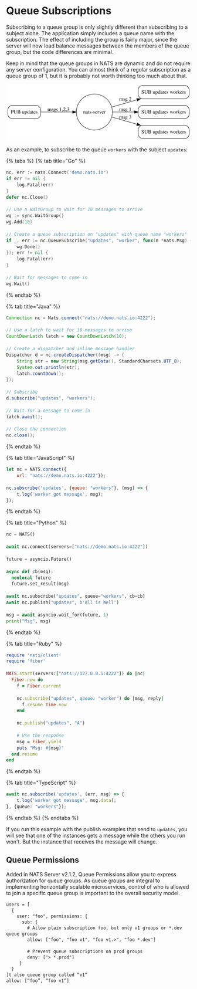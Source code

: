 # Queue Subscriptions

Subscribing to a queue group is only slightly different than subscribing to a subject alone. The application simply includes a queue name with the subscription. The effect of including the group is fairly major, since the server will now load balance messages between the members of the queue group, but the code differences are minimal.

Keep in mind that the queue groups in NATS are dynamic and do not require any server configuration. You can almost think of a regular subscription as a queue group of 1, but it is probably not worth thinking too much about that.

![](../../.gitbook/assets/queues.svg)

As an example, to subscribe to the queue `workers` with the subject `updates`:

{% tabs %}
{% tab title="Go" %}
```go
nc, err := nats.Connect("demo.nats.io")
if err != nil {
	log.Fatal(err)
}
defer nc.Close()

// Use a WaitGroup to wait for 10 messages to arrive
wg := sync.WaitGroup{}
wg.Add(10)

// Create a queue subscription on "updates" with queue name "workers"
if _, err := nc.QueueSubscribe("updates", "worker", func(m *nats.Msg) {
	wg.Done()
}); err != nil {
	log.Fatal(err)
}

// Wait for messages to come in
wg.Wait()
```
{% endtab %}

{% tab title="Java" %}
```java
Connection nc = Nats.connect("nats://demo.nats.io:4222");

// Use a latch to wait for 10 messages to arrive
CountDownLatch latch = new CountDownLatch(10);

// Create a dispatcher and inline message handler
Dispatcher d = nc.createDispatcher((msg) -> {
    String str = new String(msg.getData(), StandardCharsets.UTF_8);
    System.out.println(str);
    latch.countDown();
});

// Subscribe
d.subscribe("updates", "workers");

// Wait for a message to come in
latch.await(); 

// Close the connection
nc.close();
```
{% endtab %}

{% tab title="JavaScript" %}
```javascript
let nc = NATS.connect({
    url: "nats://demo.nats.io:4222"});

nc.subscribe('updates', {queue: "workers"}, (msg) => {
    t.log('worker got message', msg);
});
```
{% endtab %}

{% tab title="Python" %}
```python
nc = NATS()

await nc.connect(servers=["nats://demo.nats.io:4222"])

future = asyncio.Future()

async def cb(msg):
  nonlocal future
  future.set_result(msg)

await nc.subscribe("updates", queue="workers", cb=cb)
await nc.publish("updates", b'All is Well')

msg = await asyncio.wait_for(future, 1)
print("Msg", msg)
```
{% endtab %}

{% tab title="Ruby" %}
```ruby
require 'nats/client'
require 'fiber'

NATS.start(servers:["nats://127.0.0.1:4222"]) do |nc|
  Fiber.new do
    f = Fiber.current

    nc.subscribe("updates", queue: "worker") do |msg, reply|
      f.resume Time.now
    end

    nc.publish("updates", "A")

    # Use the response
    msg = Fiber.yield
    puts "Msg: #{msg}"
  end.resume
end
```
{% endtab %}

{% tab title="TypeScript" %}
```typescript
await nc.subscribe('updates', (err, msg) => {
    t.log('worker got message', msg.data);
}, {queue: "workers"});
```
{% endtab %}
{% endtabs %}

If you run this example with the publish examples that send to `updates`, you will see that one of the instances gets a message while the others you run won't. But the instance that receives the message will change.

## Queue Permissions

Added in NATS Server v2.1.2, Queue Permissions allow you to express authorization for queue groups. As queue groups are integral to implementing horizontally scalable microservices, control of who is allowed to join a specific queue group is important to the overall security model. 

```text
users = [
  {
    user: "foo", permissions: {
      sub: {
        # Allow plain subscription foo, but only v1 groups or *.dev queue groups
        allow: ["foo", "foo v1", "foo v1.>", "foo *.dev"]

        # Prevent queue subscriptions on prod groups
        deny: ["> *.prod"]
     }
  }
]t also queue group called “v1”
allow: [“foo”, “foo v1”]
```


